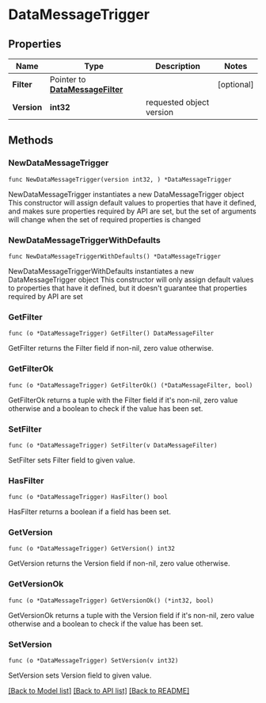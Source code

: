 # DataMessageTrigger

## Properties

Name | Type | Description | Notes
------------ | ------------- | ------------- | -------------
**Filter** | Pointer to [**DataMessageFilter**](DataMessageFilter.md) |  | [optional] 
**Version** | **int32** | requested object version | 

## Methods

### NewDataMessageTrigger

`func NewDataMessageTrigger(version int32, ) *DataMessageTrigger`

NewDataMessageTrigger instantiates a new DataMessageTrigger object
This constructor will assign default values to properties that have it defined,
and makes sure properties required by API are set, but the set of arguments
will change when the set of required properties is changed

### NewDataMessageTriggerWithDefaults

`func NewDataMessageTriggerWithDefaults() *DataMessageTrigger`

NewDataMessageTriggerWithDefaults instantiates a new DataMessageTrigger object
This constructor will only assign default values to properties that have it defined,
but it doesn't guarantee that properties required by API are set

### GetFilter

`func (o *DataMessageTrigger) GetFilter() DataMessageFilter`

GetFilter returns the Filter field if non-nil, zero value otherwise.

### GetFilterOk

`func (o *DataMessageTrigger) GetFilterOk() (*DataMessageFilter, bool)`

GetFilterOk returns a tuple with the Filter field if it's non-nil, zero value otherwise
and a boolean to check if the value has been set.

### SetFilter

`func (o *DataMessageTrigger) SetFilter(v DataMessageFilter)`

SetFilter sets Filter field to given value.

### HasFilter

`func (o *DataMessageTrigger) HasFilter() bool`

HasFilter returns a boolean if a field has been set.

### GetVersion

`func (o *DataMessageTrigger) GetVersion() int32`

GetVersion returns the Version field if non-nil, zero value otherwise.

### GetVersionOk

`func (o *DataMessageTrigger) GetVersionOk() (*int32, bool)`

GetVersionOk returns a tuple with the Version field if it's non-nil, zero value otherwise
and a boolean to check if the value has been set.

### SetVersion

`func (o *DataMessageTrigger) SetVersion(v int32)`

SetVersion sets Version field to given value.



[[Back to Model list]](../README.md#documentation-for-models) [[Back to API list]](../README.md#documentation-for-api-endpoints) [[Back to README]](../README.md)


